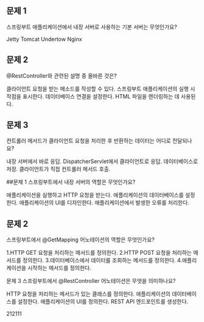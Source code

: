 


## 문제 1
스프링부트 애플리케이션에서 내장 서버로 사용하는 기본 서버는 무엇인가요?

Jetty
Tomcat
Undertow
Nginx

## 문제 2
@RestController와 관련된 설명 중 올바른 것은?

클라이언트 요청을 받는 메소드를 작성할 수 있다.
스프링부트 애플리케이션의 실행 시작점을 표시한다.
데이터베이스 연결을 설정한다.
HTML 파일을 렌더링하는 데 사용된다.

## 문제 3
컨트롤러 메서드가 클라이언트 요청을 처리한 후 반환하는 데이터는 어디로 전달되나요?

내장 서버에서 바로 응답.
DispatcherServlet에서 클라이언트로 응답.
데이터베이스로 저장.
클라이언트가 직접 컨트롤러 메서드 호출.

##문제 1
스프링부트에서 내장 서버의 역할은 무엇인가요?

애플리케이션을 실행하고 HTTP 요청을 받는다.
애플리케이션의 데이터베이스를 설정한다.
애플리케이션의 UI를 디자인한다.
애플리케이션에서 발생한 오류를 처리한다.

## 문제 2
스프링부트에서 @GetMapping 어노테이션의 역할은 무엇인가요?

1.HTTP GET 요청을 처리하는 메서드를 정의한다.
2.HTTP POST 요청을 처리하는 메서드를 정의한다.
3.데이터베이스에서 데이터를 조회하는 메서드를 정의한다.
4.애플리케이션을 시작하는 메서드를 정의한다.

문제 3
스프링부트에서 @RestController 어노테이션은 무엇을 의미하나요?

HTTP 요청을 처리하는 메서드가 있는 클래스를 정의한다.
애플리케이션의 데이터베이스를 설정한다.
애플리케이션의 UI를 정의한다.
REST API 엔드포인트를 생성한다.

212111
